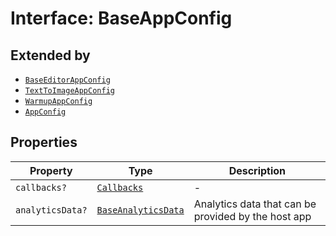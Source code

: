 # Interface: BaseAppConfig

## Extended by

- [`BaseEditorAppConfig`](../../editor/app-config-types/interfaces/base-editor-app-config.md)
- [`TextToImageAppConfig`](../../module/app-config-types/interfaces/text-to-image-app-config.md)
- [`WarmupAppConfig`](../../module/app-config-types/interfaces/warmup-app-config.md)
- [`AppConfig`](../../quick-action/app-config-types/interfaces/app-config.md)

## Properties

| Property | Type | Description |
| ------ | ------ | ------ |
| `callbacks?` | [`Callbacks`](../../callbacks-types/interfaces/callbacks.md) | - |
| `analyticsData?` | [`BaseAnalyticsData`](../../app-config-types/type-aliases/base-analytics-data.md) | Analytics data that can be provided by the host app |
